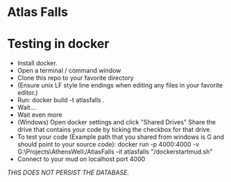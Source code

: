 # Atlas Falls

# Testing in docker

- Install docker.
- Open a terminal / command window
- Clone this repo to your favorite directory
- (Ensure unix LF style line endings when editing any files in your favorite editor.)
- Run: docker build -t atlasfalls .
- Wait...
- Wait even more
- (Windows) Open docker settings and click "Shared Drives" Share the drive that contains your code by ticking the checkbox for that drive.
- To test your code (Example path that you shared from windows is G and should point to your source code): 
	docker run -p 4000:4000 -v G:\Projects\AthensWell:/AtlasFalls -it atlasfalls "/dockerstartmud.sh"
- Connect to your mud on localhost port 4000


*THIS DOES NOT PERSIST THE DATABASE.*
